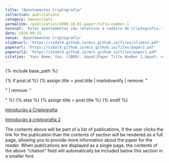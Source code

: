 ```yaml
---
title: "Apontamentos Criptografia"
collection: publications
category: manuscripts
permalink: /publication/2009-10-01-paper-title-number-1
excerpt: 'Estes apontamentos são relativos à cadeira de Criptografia.'
date: 2024-09-15
venue: 'Apontamentos Criptografia'
slidesurl: 'https://v1dal9.github.io/mcs_github.io/files/slides1.pdf'
paperurl: 'https://v1dal9.github.io/mcs_github.io/files/paper1.pdf'
paperurl2: 'https://v1dal9.github.io/mcs_github.io/files/paper1.pdf'
citation: 'Your Name, You. (2009). &quot;Paper Title Number 1.&quot; <i>Journal 1</i>. 1(1).'
---
```

{% include base_path %}

{% if post.id %}
  {% assign title = post.title | markdownify | remove: "<p>" | remove: "</p>" %}
{% else %}
  {% assign title = post.title %}
{% endif %}

<div class="{{ include.type | default: "list" }}__item">
  <article class="archive__item" itemscope itemtype="http://schema.org/CreativeWork">
    <p><a href=" https://v1dal9.github.io/mcs_github.io/files/paper1.pdf ">Introdução à Criptografia</a></p>
    <p><a href="  {{ post.paperurl2 }} ">Introdução à criptografia 2</a></p>
  </article>
</div>

The contents above will be part of a list of publications, if the user clicks the link for the publication than the contents of section will be rendered as a full page, allowing you to provide more information about the paper for the reader. When publications are displayed as a single page, the contents of the above "citation" field will automatically be included below this section in a smaller font.